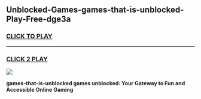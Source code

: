 
## Unblocked-Games-games-that-is-unblocked-Play-Free-dge3a
<h3>
<a href="https://premium76.site?title=games-that-is-unblocked&ref=20M">CLICK TO PLAY</a></h3>
<hr>

<h3>
<a href="https://premium76.site?title=games-that-is-unblocked&ref=20M">CLICK 2 PLAY</a>
  
</h3>

<a href="https://premium76.site?title=games-that-is-unblocked&ref=19M"><img src="https://clearcache.store/games.png"></a>


**games-that-is-unblocked games unblocked: Your Gateway to Fun and Accessible Online Gaming**
